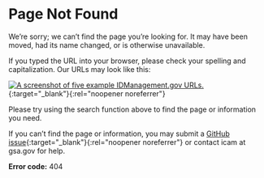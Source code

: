 # Page Not Found

We’re sorry; we can’t find the page you’re looking for. It may have been moved, had its name changed, or is otherwise unavailable.

If you typed the URL into your browser, please check your spelling and capitalization. Our URLs may look like this: 

[![A screenshot of five example IDManagement.gov URLs.]({{site.baseurl}}/assets/example-idm-urls.PNG)]({{site.baseurl}}/assets/example-idm-urls.PNG){:target="_blank"}{:rel="noopener noreferrer"}

Please try using the search function above to find the page or information you need.

If you can’t find the page or information, you may submit a [GitHub issue](https://github.com/GSA/idmanagement.gov/issues){:target="_blank"}{:rel="noopener noreferrer"} or contact icam at gsa.gov for help.

**Error code:** 404

